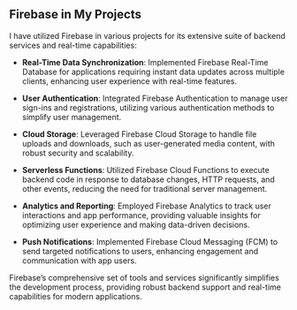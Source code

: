## Firebase in My Projects

I have utilized Firebase in various projects for its extensive suite of backend services and real-time capabilities:

- **Real-Time Data Synchronization**: Implemented Firebase Real-Time Database for applications requiring instant data updates across multiple clients, enhancing user experience with real-time features.

- **User Authentication**: Integrated Firebase Authentication to manage user sign-ins and registrations, utilizing various authentication methods to simplify user management.

- **Cloud Storage**: Leveraged Firebase Cloud Storage to handle file uploads and downloads, such as user-generated media content, with robust security and scalability.

- **Serverless Functions**: Utilized Firebase Cloud Functions to execute backend code in response to database changes, HTTP requests, and other events, reducing the need for traditional server management.

- **Analytics and Reporting**: Employed Firebase Analytics to track user interactions and app performance, providing valuable insights for optimizing user experience and making data-driven decisions.

- **Push Notifications**: Implemented Firebase Cloud Messaging (FCM) to send targeted notifications to users, enhancing engagement and communication with app users.

Firebase’s comprehensive set of tools and services significantly simplifies the development process, providing robust backend support and real-time capabilities for modern applications.